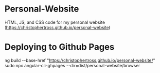 # Personal-Website
HTML, JS, and CSS code for my personal website
(https://christophertross.github.io/personal-website)

# Deploying to Github Pages
ng build --base-href "https://christophertross.github.io/personal-website/"
sudo npx angular-cli-ghpages --dir=dist/personal-website/browser
